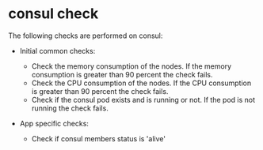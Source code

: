 # consul check

The following checks are performed on consul:

- Initial common checks:
    - Check the memory consumption of the nodes. If the memory consumption is greater than 90 percent the check fails.
    - Check the CPU consumption of the nodes. If the CPU consumption is greater than 90 percent the check fails.
    - Check if the consul pod exists and is running or not. If the pod is not running the check fails.

- App specific checks:
    - Check if consul members status is 'alive'
